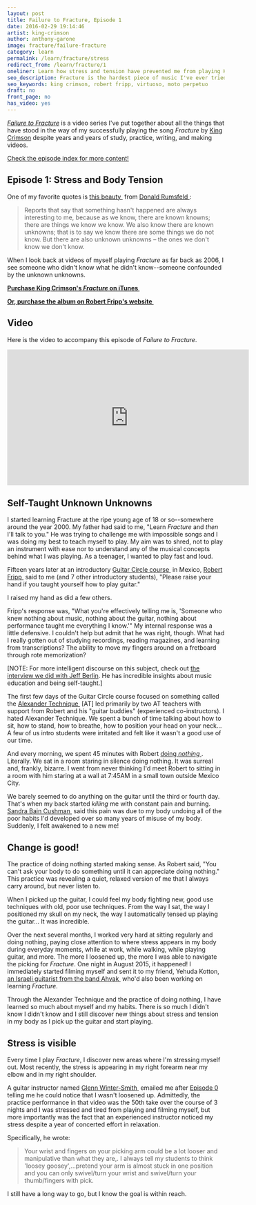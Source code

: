 ```yaml
---
layout: post
title: Failure to Fracture, Episode 1
date: 2016-02-29 19:14:46
artist: king-crimson
author: anthony-garone
image: fracture/failure-fracture
category: learn
permalink: /learn/fracture/stress
redirect_from: /learn/fracture/1
oneliner: Learn how stress and tension have prevented me from playing King Crimson's "Fracture."
seo_description: Fracture is the hardest piece of music I've ever tried to learn. This episode focuses on stress and tension in the body.
seo_keywords: king crimson, robert fripp, virtuoso, moto perpetuo
draft: no
front_page: no
has_video: yes
---
```

[*Failure to Fracture*](/learn/fracture) is a video series I've put together about all the things that have stood in the way of my successfully playing the song *Fracture* by [King Crimson](/discover/king-crimson) despite years and years of study, practice, writing, and making videos.

[Check the episode index for more content!](/learn/fracture)

## Episode 1: Stress and Body Tension

One of my favorite quotes is [this beauty&nbsp;<i class="non-mwm fa fa-external-link-square"></i>](https://en.wikipedia.org/wiki/There_are_known_knowns) from [Donald Rumsfeld&nbsp;<i class="non-mwm fa fa-external-link-square"></i>](https://en.wikipedia.org/wiki/Donald_Rumsfeld):

> Reports that say that something hasn't happened are always interesting to me, because as we know, there are known knowns; there are things we know we know. We also know there are known unknowns; that is to say we know there are some things we do not know. But there are also unknown unknowns – the ones we don't know we don't know.

When I look back at videos of myself playing *Fracture* as far back as 2006, I see someone who didn't know what he didn't know--someone confounded by the unknown unknowns.

**[Purchase King Crimson's *Fracture* on iTunes&nbsp;<i class="non-mwm fa fa-external-link-square"></i>](https://itunes.apple.com/us/album/fracture/id978457922?i=978458012)**

**[Or, purchase the album on Robert Fripp's website&nbsp;<i class="non-mwm fa fa-external-link-square"></i>](http://store.nexternal.com/dgm/starless-and-bible-black-c228.aspx)**

## Video

Here is the video to accompany this episode of *Failure to Fracture*.

<div class="video-wrapper"><iframe width="560" height="315" src="https://www.youtube.com/embed/o4f1POCrKXE" frameborder="0" allowfullscreen></iframe></div>

## Self-Taught Unknown Unknowns

I started learning Fracture at the ripe young age of 18 or so--somewhere around the year 2000. My father had said to me, "Learn *Fracture* and *then* I'll talk to you." He was trying to challenge me with impossible songs and I was doing my best to teach myself to play. My aim was to shred, not to play an instrument with ease nor to understand any of the musical concepts behind what I was playing. As a teenager, I wanted to play fast and loud.

Fifteen years later at an introductory [Guitar Circle course&nbsp;<i class="non-mwm fa fa-external-link-square"></i>](https://en.wikipedia.org/wiki/Guitar_Craft) in Mexico, [Robert Fripp&nbsp;<i class="non-mwm fa fa-external-link-square"></i>](https://en.wikipedia.org/wiki/Robert_Fripp) said to me (and 7 other introductory students), "Please raise your hand if you taught yourself how to play guitar."

I raised my hand as did a few others.

Fripp's response was, "What you're effectively telling me is, 'Someone who knew nothing about music, nothing about the guitar, nothing about performance taught me everything I know.'" My internal response was a little defensive. I couldn't help but admit that he was right, though. What had I really gotten out of studying recordings, reading magazines, and learning from transcriptions? The ability to move my fingers around on a fretboard through rote memorization?

[NOTE: For more intelligent discourse on this subject, check out [the interview we did with Jeff Berlin](/interview/jeff-berlin). He has incredible insights about music education and being self-taught.]

The first few days of the Guitar Circle course focused on something called the [Alexander Technique&nbsp;<i class="non-mwm fa fa-external-link-square"></i>](https://en.wikipedia.org/wiki/Alexander_technique) [AT] led primarily by two AT teachers with support from Robert and his "guitar buddies" (experienced co-instructors). I hated Alexander Technique. We spent a bunch of time talking about how to sit, how to stand, how to breathe, how to position your head on your neck... A few of us intro students were irritated and felt like it wasn't a good use of our time.

And every morning, we spent 45 minutes with Robert [doing *nothing*&nbsp;<i class="non-mwm fa fa-external-link-square"></i>](https://www.dgmlive.com/diaries.htm?diarist=3&entry=4424). Literally. We sat in a room staring in silence doing nothing. It was surreal and, frankly, bizarre. I went from never thinking I'd meet Robert to sitting in a room with him staring at a wall at 7:45AM in a small town outside Mexico City.

We barely seemed to do anything on the guitar until the third or fourth day. That's when my back started *killing* me with constant pain and burning. [Sandra Bain Cushman&nbsp;<i class="non-mwm fa fa-external-link-square"></i>](http://sandrabaincushman.com/) said this pain was due to my body undoing all of the poor habits I'd developed over so many years of misuse of my body. Suddenly, I felt awakened to a new me!

## Change is good!

The practice of doing nothing started making sense. As Robert said, "You can't ask your body to do something until it can appreciate doing nothing." This practice was revealing a quiet, relaxed version of me that I always carry around, but never listen to.

When I picked up the guitar, I could feel my body fighting new, good use techniques with old, poor use techniques. From the way I sat, the way I positioned my skull on my neck, the way I automatically tensed up playing the guitar... It was incredible.

Over the next several months, I worked very hard at sitting regularly and doing nothing, paying close attention to where stress appears in my body during everyday moments, while at work, while walking, while playing guitar, and more. The more I loosened up, the more I was able to navigate the picking for *Fracture*. One night in August 2015, it happened! I immediately started filming myself and sent it to my friend, Yehuda Kotton, [an Israeli guitarist from the band Ahvak&nbsp;<i class="non-mwm fa fa-external-link-square"></i>](https://www.youtube.com/watch?v=uiX_ewhngbA) who'd also been working on learning *Fracture*.

Through the Alexander Technique and the practice of doing nothing, I have learned so much about myself and my habits. There is so much I didn't know I didn't know and I still discover new things about stress and tension in my body as I pick up the guitar and start playing.

## Stress is visible

Every time I play *Fracture*, I discover new areas where I'm stressing myself out. Most recently, the stress is appearing in my right forearm near my elbow and in my right shoulder.

A guitar instructor named [Glenn Winter-Smith&nbsp;<i class="non-mwm fa fa-external-link-square"></i>](https://www.reverbnation.com/glennwintersmith) emailed me after [Episode 0](/learn/fracture) telling me he could notice that I wasn't loosened up. Admittedly, the practice performance in that video was the 50th take over the course of 3 nights and I was stressed and tired from playing and filming myself, but more importantly was the fact that an experienced instructor noticed my stress despite a year of concerted effort in relaxation.

Specifically, he wrote:

> Your wrist and fingers on your picking arm could be a lot looser and manipulative than what they are,. I always tell my students to think 'loosey goosey',...pretend your arm is almost stuck in one position and you can only swivel/turn your wrist and swivel/turn your thumb/fingers with pick.

I still have a long way to go, but I know the goal is within reach.
